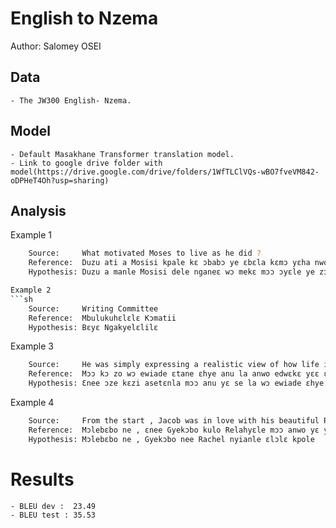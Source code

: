 # English to Nzema

Author: Salomey OSEI

## Data

	- The JW300 English- Nzema.

## Model

	- Default Masakhane Transformer translation model.
	- Link to google drive folder with model(https://drive.google.com/drive/folders/1WfTLClVQs-wBO7fveVM842-oDPHeT4Oh?usp=sharing)

## Analysis

Example 1
```sh
	Source:     What motivated Moses to live as he did ?
	Reference:  Duzu ati a Mosisi kpale kɛ ɔbabɔ ye ɛbɛla kɛmɔ yɛha nwolɛ edwɛkɛ la ɛ ?
	Hypothesis: Duzu a manle Mosisi dele nganeɛ wɔ mekɛ mɔɔ ɔyɛle ye zɔ la ɛ ?```

Example 2
```sh
	Source:     Writing Committee
 	Reference:  Mbulukuhɛlɛlɛ Kɔmatii
	Hypothesis: Bɛyɛ Ngakyelɛlilɛ
```

Example 3
```sh
	Source:     He was simply expressing a realistic view of how life in this imperfect world turns out .
	Reference:  Mɔɔ kɔ zo wɔ ewiade ɛtane ɛhye anu la anwo edwɛkɛ yɛɛ ɛnee ɔlɛka a .
	Hypothesis: Ɛnee ɔze kɛzi asetɛnla mɔɔ anu yɛ se la wɔ ewiade ɛhye anu .
```

Example 4
```sh
	Source:     From the start , Jacob was in love with his beautiful Rachel .
	Reference:  Mɔlebɛbo ne , ɛnee Gyekɔbo kulo Relahyɛle mɔɔ anwo yɛ ye fɛ la .
	Hypothesis: Mɔlebɛbo ne , Gyekɔbo nee Rachel nyianle ɛlɔlɛ kpole 
```

# Results
	- BLEU dev :  23.49 
	- BLEU test : 35.53


